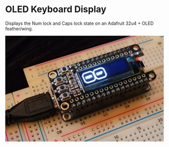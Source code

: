 # OLED Keyboard Display

Displays the Num lock and Caps lock state on an Adafruit 32u4 + OLED feather/wing. 

![Picture of my build](images/picture_med.jpg)
